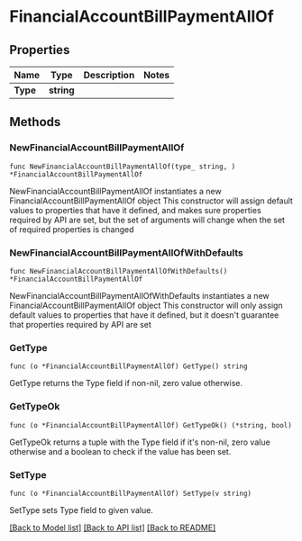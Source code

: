 # FinancialAccountBillPaymentAllOf

## Properties

Name | Type | Description | Notes
------------ | ------------- | ------------- | -------------
**Type** | **string** |  | 

## Methods

### NewFinancialAccountBillPaymentAllOf

`func NewFinancialAccountBillPaymentAllOf(type_ string, ) *FinancialAccountBillPaymentAllOf`

NewFinancialAccountBillPaymentAllOf instantiates a new FinancialAccountBillPaymentAllOf object
This constructor will assign default values to properties that have it defined,
and makes sure properties required by API are set, but the set of arguments
will change when the set of required properties is changed

### NewFinancialAccountBillPaymentAllOfWithDefaults

`func NewFinancialAccountBillPaymentAllOfWithDefaults() *FinancialAccountBillPaymentAllOf`

NewFinancialAccountBillPaymentAllOfWithDefaults instantiates a new FinancialAccountBillPaymentAllOf object
This constructor will only assign default values to properties that have it defined,
but it doesn't guarantee that properties required by API are set

### GetType

`func (o *FinancialAccountBillPaymentAllOf) GetType() string`

GetType returns the Type field if non-nil, zero value otherwise.

### GetTypeOk

`func (o *FinancialAccountBillPaymentAllOf) GetTypeOk() (*string, bool)`

GetTypeOk returns a tuple with the Type field if it's non-nil, zero value otherwise
and a boolean to check if the value has been set.

### SetType

`func (o *FinancialAccountBillPaymentAllOf) SetType(v string)`

SetType sets Type field to given value.



[[Back to Model list]](../README.md#documentation-for-models) [[Back to API list]](../README.md#documentation-for-api-endpoints) [[Back to README]](../README.md)


